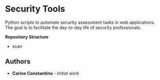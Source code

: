 # Security Tools

Python scripts to automate security assessment tasks in web applications.
The goal is to facilitate the day-to-day life of security professionals.

**Repository Structure**

- scan

## Authors

* **Carine Constantino** - *Initial work*

